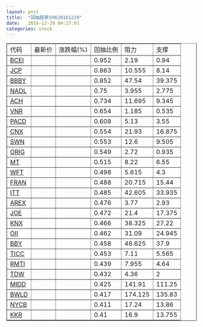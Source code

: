 ```yaml
---
layout: post
title:  "回抽股票分析20161229"
date:   2016-12-29 04:17:01
categories: stock
---
```

<script type="text/javascript">
var stockList = []
stockList.push('gb_bcei');
stockList.push('gb_jcp');
stockList.push('gb_bbby');
stockList.push('gb_nadl');
stockList.push('gb_ach');
stockList.push('gb_vnr');
stockList.push('gb_pacd');
stockList.push('gb_cnx');
stockList.push('gb_swn');
stockList.push('gb_orig');
stockList.push('gb_mt');
stockList.push('gb_wft');
stockList.push('gb_fran');
stockList.push('gb_itt');
stockList.push('gb_arex');
stockList.push('gb_joe');
stockList.push('gb_knx');
stockList.push('gb_oii');
stockList.push('gb_bby');
stockList.push('gb_ticc');
stockList.push('gb_rmti');
stockList.push('gb_tdw');
stockList.push('gb_midd');
stockList.push('gb_bwld');
stockList.push('gb_nycb');
stockList.push('gb_kkr');
</script>
<table border="1">
 <tr>
 <td>代码</td>
 <td>最新价</td>
 <td>涨跌幅(%)</td>
 <td>回抽比例</td>
 <td>阻力</td>
 <td>支撑</td>
</tr>
  <tr id="bcei">
  <td><a href="http://stock.finance.sina.com.cn/usstock/quotes/BCEI.html" target="_blank">BCEI</a></td><td></td><td></td><td>0.952</td><td>2.19</td><td>0.94</td></tr>
  <tr id="jcp">
  <td><a href="http://stock.finance.sina.com.cn/usstock/quotes/JCP.html" target="_blank">JCP</a></td><td></td><td></td><td>0.863</td><td>10.555</td><td>8.14</td></tr>
  <tr id="bbby">
  <td><a href="http://stock.finance.sina.com.cn/usstock/quotes/BBBY.html" target="_blank">BBBY</a></td><td></td><td></td><td>0.852</td><td>47.54</td><td>39.375</td></tr>
  <tr id="nadl">
  <td><a href="http://stock.finance.sina.com.cn/usstock/quotes/NADL.html" target="_blank">NADL</a></td><td></td><td></td><td>0.75</td><td>3.955</td><td>2.775</td></tr>
  <tr id="ach">
  <td><a href="http://stock.finance.sina.com.cn/usstock/quotes/ACH.html" target="_blank">ACH</a></td><td></td><td></td><td>0.734</td><td>11.695</td><td>9.345</td></tr>
  <tr id="vnr">
  <td><a href="http://stock.finance.sina.com.cn/usstock/quotes/VNR.html" target="_blank">VNR</a></td><td></td><td></td><td>0.654</td><td>1.185</td><td>0.535</td></tr>
  <tr id="pacd">
  <td><a href="http://stock.finance.sina.com.cn/usstock/quotes/PACD.html" target="_blank">PACD</a></td><td></td><td></td><td>0.608</td><td>5.13</td><td>3.55</td></tr>
  <tr id="cnx">
  <td><a href="http://stock.finance.sina.com.cn/usstock/quotes/CNX.html" target="_blank">CNX</a></td><td></td><td></td><td>0.554</td><td>21.93</td><td>16.875</td></tr>
  <tr id="swn">
  <td><a href="http://stock.finance.sina.com.cn/usstock/quotes/SWN.html" target="_blank">SWN</a></td><td></td><td></td><td>0.553</td><td>12.6</td><td>9.505</td></tr>
  <tr id="orig">
  <td><a href="http://stock.finance.sina.com.cn/usstock/quotes/ORIG.html" target="_blank">ORIG</a></td><td></td><td></td><td>0.549</td><td>2.72</td><td>0.935</td></tr>
  <tr id="mt">
  <td><a href="http://stock.finance.sina.com.cn/usstock/quotes/MT.html" target="_blank">MT</a></td><td></td><td></td><td>0.515</td><td>8.22</td><td>6.55</td></tr>
  <tr id="wft">
  <td><a href="http://stock.finance.sina.com.cn/usstock/quotes/WFT.html" target="_blank">WFT</a></td><td></td><td></td><td>0.498</td><td>5.615</td><td>4.3</td></tr>
  <tr id="fran">
  <td><a href="http://stock.finance.sina.com.cn/usstock/quotes/FRAN.html" target="_blank">FRAN</a></td><td></td><td></td><td>0.488</td><td>20.715</td><td>15.44</td></tr>
  <tr id="itt">
  <td><a href="http://stock.finance.sina.com.cn/usstock/quotes/ITT.html" target="_blank">ITT</a></td><td></td><td></td><td>0.485</td><td>42.605</td><td>33.935</td></tr>
  <tr id="arex">
  <td><a href="http://stock.finance.sina.com.cn/usstock/quotes/AREX.html" target="_blank">AREX</a></td><td></td><td></td><td>0.476</td><td>3.77</td><td>2.93</td></tr>
  <tr id="joe">
  <td><a href="http://stock.finance.sina.com.cn/usstock/quotes/JOE.html" target="_blank">JOE</a></td><td></td><td></td><td>0.472</td><td>21.4</td><td>17.375</td></tr>
  <tr id="knx">
  <td><a href="http://stock.finance.sina.com.cn/usstock/quotes/KNX.html" target="_blank">KNX</a></td><td></td><td></td><td>0.466</td><td>38.325</td><td>27.22</td></tr>
  <tr id="oii">
  <td><a href="http://stock.finance.sina.com.cn/usstock/quotes/OII.html" target="_blank">OII</a></td><td></td><td></td><td>0.462</td><td>31.09</td><td>24.945</td></tr>
  <tr id="bby">
  <td><a href="http://stock.finance.sina.com.cn/usstock/quotes/BBY.html" target="_blank">BBY</a></td><td></td><td></td><td>0.458</td><td>48.625</td><td>37.9</td></tr>
  <tr id="ticc">
  <td><a href="http://stock.finance.sina.com.cn/usstock/quotes/TICC.html" target="_blank">TICC</a></td><td></td><td></td><td>0.453</td><td>7.11</td><td>5.565</td></tr>
  <tr id="rmti">
  <td><a href="http://stock.finance.sina.com.cn/usstock/quotes/RMTI.html" target="_blank">RMTI</a></td><td></td><td></td><td>0.439</td><td>7.955</td><td>4.64</td></tr>
  <tr id="tdw">
  <td><a href="http://stock.finance.sina.com.cn/usstock/quotes/TDW.html" target="_blank">TDW</a></td><td></td><td></td><td>0.432</td><td>4.36</td><td>2</td></tr>
  <tr id="midd">
  <td><a href="http://stock.finance.sina.com.cn/usstock/quotes/MIDD.html" target="_blank">MIDD</a></td><td></td><td></td><td>0.425</td><td>141.91</td><td>111.25</td></tr>
  <tr id="bwld">
  <td><a href="http://stock.finance.sina.com.cn/usstock/quotes/BWLD.html" target="_blank">BWLD</a></td><td></td><td></td><td>0.417</td><td>174.125</td><td>135.83</td></tr>
  <tr id="nycb">
  <td><a href="http://stock.finance.sina.com.cn/usstock/quotes/NYCB.html" target="_blank">NYCB</a></td><td></td><td></td><td>0.411</td><td>17.24</td><td>13.86</td></tr>
  <tr id="kkr">
  <td><a href="http://stock.finance.sina.com.cn/usstock/quotes/KKR.html" target="_blank">KKR</a></td><td></td><td></td><td>0.41</td><td>16.9</td><td>13.755</td></tr>
</table>
